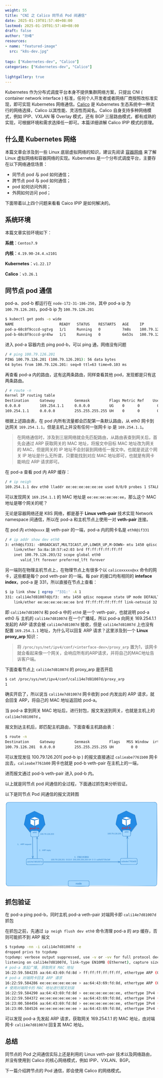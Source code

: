 ```yaml
---
weight: 55
title: "CNI 之 Calico 同节点 Pod 间通信"
date: 2025-01-19T01:57:40+08:00
lastmod: 2025-01-19T01:57:40+08:00
draft: false
author: "孙峰"
resources:
- name: "featured-image"
  src: "k8s-dev.jpg"

tags: ["Kubernetes-dev", "Calico"]
categories: ["Kubernetes-dev", "Calico"]

lightgallery: true
---
```


Kubernetes 作为分布式调度平台本身不提供集群网络方案，只提出 CNI ( container network interface ) 标准，任何个人开发者或者网络厂商按照改标准实现，即可实现 Kubernetes 网络通信。[Calico](https://www.tigera.io/project-calico/)  是 Kubernetes 生态系统中一种流行的网络选择，Calico 以其性能、灵活性而闻名。Calico 自身支持多种网络模式，例如 IPIP、VXLAN 等 Overlay 模式，还有 BGP 三层路由模式，都有成熟的实现，可根据环境和需求选择任一即可。本篇详细讲解 Calico IPIP 模式的原理。

## 什么是 Kubernetes 网络

本篇文章会涉及到一些 Linux 底层虚拟网络的知识，建议先阅读 [容器网络](https://sfeng1996.github.io/container-network/) 来了解 Linux 虚拟网络和容器网络的实现。Kubernetes 是一个分布式调度平台，主要存在以下网络通信场景：

- 同节点 pod 与 pod 如何通信；
- 跨节点 pod 与 pod 如何通信；
- pod 如何访问外网；
- 外网如何访问 pod；

下面带着以上四个问题来看看 Caico IPIP 是如何解决的。

## 系统环境

本篇文章实验环境如下：

**系统**：`Centos7.9`

**内核**：`4.19.90-24.4.v2101`

**Kubernetes**：`v1.22.17`

**Calico**：`v3.26.1`

## 同节点 pod 通信

pod-a、pod-b 都运行在 `node-172-31-186-250`，其中 pod-a ip 为 `100.79.126.203`，pod-b ip 为 `100.79.126.201`

```bash
$ kubectl get pods -o wide
NAME                     READY   STATUS    RESTARTS   AGE     IP               NODE                  NOMINATED NODE   READINESS GATES
pod-a-68c8f9cccd-sgtvg   1/1     Running   0          7m8s    100.79.126.203   node-172-31-186-250   <none>           <none>
pod-b-68c8f9cccd-gr4hw   1/1     Running   0          6m53s   100.79.126.201   node-172-31-186-250   <none>           <none>
```

进入 pod-a 容器内去 ping pod-b，可以 ping 通，网络没有问题

```bash
/ # ping 100.79.126.201
PING 100.79.126.201 (100.79.126.201): 56 data bytes
64 bytes from 100.79.126.201: seq=0 ttl=63 time=0.103 ms
```

再查看 pod-a 内的路由，这有这两条路由，同样查看其他 pod，发现都是只有这两条路由。

```bash
/ # route -n
Kernel IP routing table
Destination     Gateway         Genmask         Flags Metric Ref    Use Iface
0.0.0.0         169.254.1.1     0.0.0.0         UG    0      0        0 eth0
169.254.1.1     0.0.0.0         255.255.255.255 UH    0      0        0 eth0
```

根据上述路由表，在 pod 内所有流量都会匹配第一条默认路由，从 eth0 网卡到达网关 `169.254.1.1`，但是主机上并没有任何一张网卡 ip 是 `169.254.1.1`。

> 在网络通信时，涉及到三层网络就会先匹配路由，从路由表查到网关后，首先会通过 ARP 获取网关的 MAC 地址，将报文中目标 MAC 地址改为网关的 MAC，但是网关的 IP 地址不会封装到网络任一报文中。也就是说这个网关 IP 地址是什么无所谓，只要能找到对应 MAC 地址即可，也就是有网卡能响应 ARP 请求即可。
>

在 pod-a 查看 pod 内 ARP 缓存：

```bash
/ # ip neigh
169.254.1.1 dev eth0 lladdr ee:ee:ee:ee:ee:ee used 0/0/0 probes 1 STALE
```

可以发现网关 `169.254.1.1` 的 MAC 地址是 `ee:ee:ee:ee:ee:ee`，那么这个 MAC 地址是哪个网关的呢？

无论是容器网络还是 K8S 网络，都是基于 **Linux veth-pair** 技术实现 Network namespace 间通信，所以在 pod-a 和主机节点上使用一对 **veth-pair** 连接。

在 pod 内 `eth0@xxxx` 是 veth-pair 的一端，pod-a 内的网卡名是 `eth0@if331`

```bash
/ # ip addr show dev eth0
3: eth0@if331: <BROADCAST,MULTICAST,UP,LOWER_UP,M-DOWN> mtu 1450 qdisc noqueue state UP qlen 1000
    link/ether 5a:8a:10:57:e2:03 brd ff:ff:ff:ff:ff:ff
    inet 100.79.126.203/32 scope global eth0
       valid_lft forever preferred_lft forever
```

另一端则在物理主机节点上，在物理节点上有很多个以 `calicoxxxxx@xx` 命令的网卡，这些都是每个 pod veth-pair 的一端。每 pair 的接口均有相同的 **inteface index**，pod-a 是 331，所以直接在节点上查看：

```bash
$ ip link show | egrep '^331:' -A 1
331: cali14e7d81007d@if3:  mtu 1450 qdisc noqueue state UP mode DEFAULT group default qlen 1000
    link/ether ee:ee:ee:ee:ee:ee brd ff:ff:ff:ff:ff:ff link-netnsid 32
```

即 `cali14e7d81007d` 和 pod-a 中的 `eth0` 是一个 veth-pair，也就说明 pod-a eth0 与 主机的 `cali14e7d81007d` 在一个广播域，所以 pod-a 向网关 169.254.1.1 发起的 ARP 请求会被 `cali14e7d81007d` 接收，但是 `cali14e7d81007d`  上也没有配置 `169.254.1.1` 地址，为什么可以回复 ARP 请求？这里涉及到一个 **Linux proxy_arp** 知识：

> 将 `/proc/sys/net/ipv4/conf/<interface-dev>/proxy_arp` 置为1，该网卡就会看起来像一个网关，会响应所有的ARP请求，并将自己的MAC地址告诉客户端。
>

下面查看节点上 `cali14e7d81007d` 的 proxy_arp 是否开启

```bash
$ cat /proc/sys/net/ipv4/conf/cali14e7d81007d/proxy_arp
1
```

确实开启了，所以说当 `cali14e7d81007d` 网卡收到 pod 内发出的 ARP 请求，就会回复 ARP，将自己的 MAC 地址返回给 pod-a。

当 pod-a 拿到网关 MAC 地址后，进行封包，报文发送到网关，也就是主机上的  `cali14e7d81007d` 。

报文到达主机后，即匹配主机路由，下面查看主机路由表：

```bash
$ route -n 
Destination     Gateway         Genmask         Flags   MSS Window  irtt Iface
100.79.126.201  0.0.0.0         255.255.255.255 UH        0 0          0 calieabe7761b00
```

可以发现发往 100.79.126.201( pod-b ip ) 的报文直接通过 `calieabe7761b00` 网卡出去，`calieabe7761b00` 网卡也就是 pod-b veth-pair 在主机上的一端，

进而报文通过 pod-b veth-pair 进入 pod-b 内。

以上就是同节点 pod 间通信的全过程，下面通过抓包来分析验证。

以下是同节点 Pod 间通信的报文流转图

![calico](calico-onenode.png)

## 抓包验证

在 pod-a ping pod-b，同时主机 pod-a veth-pair 对端网卡即 `cali14e7d81007d` 抓包

在抓包之前，先通过 `ip neigh flush dev eth0` 命令清理 pod-a 的 arp 缓存，否则可能抓不到 ARP 报文

```bash
$ tcpdump -nn -i cali14e7d81007d -e
dropped privs to tcpdump
tcpdump: verbose output suppressed, use -v or -vv for full protocol decode
listening on cali14e7d81007d, link-type EN10MB (Ethernet), capture size 262144 bytes
# pod-a 发起广播, 获取网关 MAC 地址
16:22:59.584235 aa:64:43:69:fd:8d > ff:ff:ff:ff:ff:ff, ethertype ARP (0x0806), length 42: Request who-has 169.254.1.1 tell 100.79.126.235, length 28
# pod-a 对端网卡回复 ARP 请求
16:22:59.584286 ee:ee:ee:ee:ee:ee > aa:64:43:69:fd:8d, ethertype ARP (0x0806), length 42: Reply 169.254.1.1 is-at ee:ee:ee:ee:ee:ee, length 28
# 使用对端网卡的 MAC 地址进行报文封装
16:22:59.584290 aa:64:43:69:fd:8d > ee:ee:ee:ee:ee:ee, ethertype IPv4 (0x0800), length 98: 100.79.126.235 > 100.79.126.201: ICMP echo request, id 15, seq 0, length 64    
16:22:59.584372 ee:ee:ee:ee:ee:ee > aa:64:43:69:fd:8d, ethertype IPv4 (0x0800), length 98: 100.79.126.201 > 100.79.126.235: ICMP echo reply, id 15, seq 0, length 64      
16:23:00.584456 aa:64:43:69:fd:8d > ee:ee:ee:ee:ee:ee, ethertype IPv4 (0x0800), length 98: 100.79.126.235 > 100.79.126.201: ICMP echo request, id 15, seq 1, length 64
16:23:00.584526 ee:ee:ee:ee:ee:ee > aa:64:43:69:fd:8d, ethertype IPv4 (0x0800), length 98: 100.79.126.201 > 100.79.126.235: ICMP echo reply, id 15, seq 1, length 64   
```

可以发现 pod-a 先发起 ARP 请求，获取网关 169.254.1.1 的 MAC 地址，由对端网卡 `cali14e7d81007d` 回复其 MAC 地址。

## 总结

同节点的 Pod 之间通信实际上还是利用的 Linux veth-pair 技术以及网络路由，并没有使用到 Calico 的核心网络模式，例如 IPIP、VXLAN、BGP。

下一篇介绍跨节点的 Pod 通信，即会使用 Calico 的网络模式。